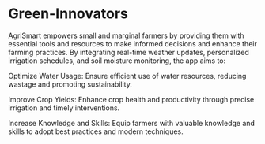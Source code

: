 # Green-Innovators
AgriSmart empowers small and marginal farmers by providing them with essential tools and resources to make informed decisions and enhance their farming practices. By integrating real-time weather updates, personalized irrigation schedules, and soil moisture monitoring, the app aims to:

Optimize Water Usage: Ensure efficient use of water resources, reducing wastage and promoting sustainability.

Improve Crop Yields: Enhance crop health and productivity through precise irrigation and timely interventions.

Increase Knowledge and Skills: Equip farmers with valuable knowledge and skills to adopt best practices and modern techniques.
